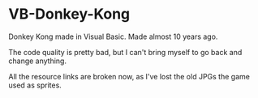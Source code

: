 # VB-Donkey-Kong
Donkey Kong made in Visual Basic. Made almost 10 years ago.

The code quality is pretty bad, but I can't bring myself to go back and change anything. 

All the resource links are broken now, as I've lost the old JPGs the game used as sprites.
